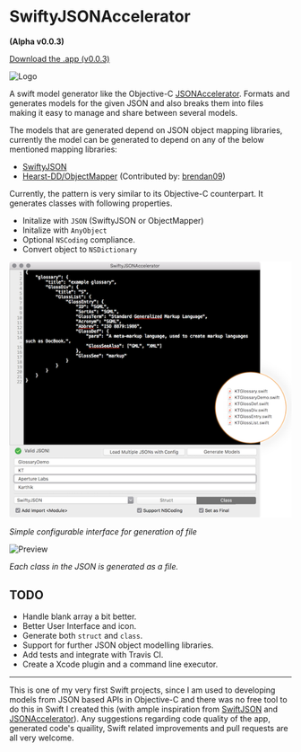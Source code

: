 # SwiftyJSONAccelerator

**(Alpha v0.0.3)**

[Download the .app (v0.0.3)](https://github.com/insanoid/SwiftyJSONAccelerator/releases/download/v0.0.3/SwiftyJSONAccelerator.zip)

![Logo](https://raw.githubusercontent.com/insanoid/SwiftyJSONAccelerator/master/SwiftyJSONAccelerator/Assets.xcassets/AppIcon.appiconset/Icon_32x32%402x.png)

A swift model generator like the Objective-C [JSONAccelerator](http://nerdery.com/json-accelerator). Formats and generates models for the given JSON and also breaks them into files making it easy to manage and share between several models.

The models that are generated depend on JSON object mapping libraries, currently the model can be generated to depend on any of the below mentioned mapping libraries:

- [SwiftyJSON](https://github.com/SwiftyJSON/SwiftyJSON)
- [Hearst-DD/ObjectMapper](https://github.com/Hearst-DD/ObjectMapper) (Contributed by: [brendan09](https://github.com/brendan09))

Currently, the pattern is very similar to its Objective-C counterpart. It generates classes with following properties.

- Initalize with `JSON` (SwiftyJSON or ObjectMapper)
- Initalize with `AnyObject`
- Optional `NSCoding` compliance.
- Convert object to `NSDictionary`
	 
![Preview](https://raw.githubusercontent.com/insanoid/SwiftyJSONAccelerator/master/preview.png)

*Simple configurable interface for generation of file*


![Preview](https://raw.githubusercontent.com/insanoid/SwiftyJSONAccelerator/master/preview_ii.png)

*Each class in the JSON is generated as a file.*

## TODO

- Handle blank array a bit better.
- Better User Interface and icon.
- Generate both `struct` and `class`.
- Support for further JSON object modelling libraries.
- Add tests and integrate with Travis CI.
- Create a Xcode plugin and a command line executor.

---

This is one of my very first Swift projects, since I am used to developing models from JSON based APIs in Objective-C and there was no free tool to do this in Swift I created this (with ample inspiration from [SwiftJSON](https://github.com/swiftjson/SwiftJson) and [JSONAccelerator](http://nerdery.com/json-accelerator)). Any suggestions regarding code quality of the app, generated code's quaility, Swift related improvements and pull requests are all very welcome.
